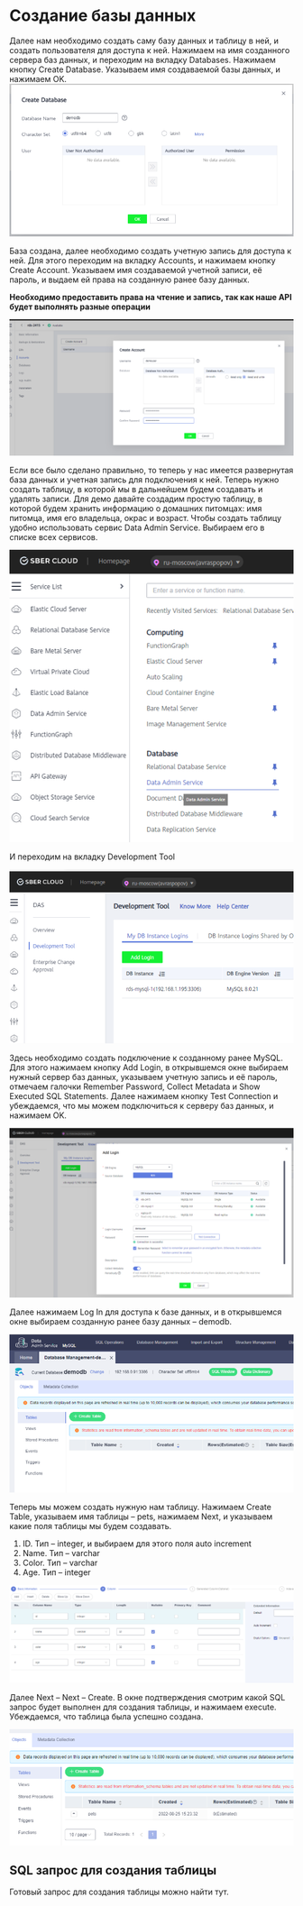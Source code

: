 # Создание базы данных
Далее нам необходимо создать саму базу данных и таблицу в ней, и создать пользователя для доступа к ней. 
Нажимаем на имя созданного сервера баз данных, и переходим на вкладку Databases. Нажимаем кнопку Create Database. Указываем имя создаваемой базы данных, и нажимаем OK.
![](images/create-database.png)
 
База создана, далее необходимо создать учетную запись для доступа к ней. Для этого переходим на вкладку Accounts, и нажимаем кнопку Create Account. Указываем имя создаваемой учетной записи, её пароль, и выдаем ей права на созданную ранее базу данных.

**Необходимо предоставить права на чтение и запись, так как наше API будет выполнять разные операции**

![](images/create-user.png)

Если все было сделано правильно, то теперь у нас имеется развернутая база данных и учетная запись для подключения к ней.
Теперь нужно создать таблицу, в которой мы в дальнейшем будем создавать и удалять записи. Для демо давайте создадим простую таблицу, в которой будем хранить информацию о домашних питомцах: имя питомца, имя его владельца, окрас и возраст. Чтобы создать таблицу удобно использовать сервис Data Admin Service. Выбираем его в списке всех сервисов. 

![](images/das.png)

И переходим на вкладку Development Tool


![](images/das-1.png)
 
Здесь необходимо создать подключение к созданному ранее MySQL. Для этого нажимаем кнопку Add Login, в открывшемся окне выбираем нужный сервер баз данных, указываем учетную запись и её пароль, отмечаем галочки Remember Password, Collect Metadata и Show Executed SQL Statements. Далее нажимаем кнопку Test Connection и убеждаемся, что мы можем подключиться к серверу баз данных, и нажимаем OK.

![](images/das-2.png)
 
Далее нажимаем Log In для доступа к базе данных, и в открывшемся окне выбираем созданную ранее базу данных – demodb.

![](images/das-3.png)
 
Теперь мы можем создать нужную нам таблицу. Нажимаем Create Table, указываем имя таблицы – pets, нажимаем Next, и указываем какие поля таблицы мы будем создавать.
1.	ID. Тип – integer, и выбираем для этого поля auto increment
2.	Name. Тип – varchar
3.	Color. Тип – varchar
4.	Age. Тип – integer

![](images/das-4.png)
 
Далее Next – Next – Create. В окне подтверждения смотрим какой SQL запрос будет выполнен для создания таблицы, и нажимаем execute. Убеждаемся, что таблица была успешно создана.
 
![](images/das-5.png)

## SQL запрос для создания таблицы
Готовый запрос для создания таблицы можно найти тут.